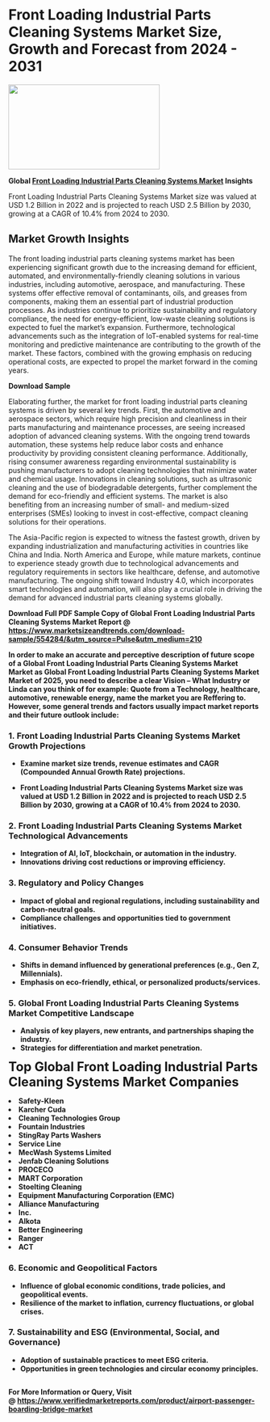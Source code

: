 <H1>Front Loading Industrial Parts Cleaning Systems Market Size, Growth and Forecast from 2024 - 2031</H1><img class="aligncenter size-medium wp-image-584254" src="https://thirdeyenews.in/wp-content/uploads/2024/09/Global-Market-Research-300x168.jpeg" alt="" width="300" height="168" /><p><strong>Global&nbsp;<a href="https://www.marketsizeandtrends.com/download-sample/554284/&amp;utm_source=Pulse&amp;utm_medium=210">Front Loading Industrial Parts Cleaning Systems Market</a> Insights</strong></p><p>Front Loading Industrial Parts Cleaning Systems Market size was valued at USD 1.2 Billion in 2022 and is projected to reach USD 2.5 Billion by 2030, growing at a CAGR of 10.4% from 2024 to 2030.</p><p><h2>Market Growth Insights</h2> <p>The front loading industrial parts cleaning systems market has been experiencing significant growth due to the increasing demand for efficient, automated, and environmentally-friendly cleaning solutions in various industries, including automotive, aerospace, and manufacturing. These systems offer effective removal of contaminants, oils, and greases from components, making them an essential part of industrial production processes. As industries continue to prioritize sustainability and regulatory compliance, the need for energy-efficient, low-waste cleaning solutions is expected to fuel the market’s expansion. Furthermore, technological advancements such as the integration of IoT-enabled systems for real-time monitoring and predictive maintenance are contributing to the growth of the market. These factors, combined with the growing emphasis on reducing operational costs, are expected to propel the market forward in the coming years.</p> <p><strong>Download Sample</strong></p> <p>Elaborating further, the market for front loading industrial parts cleaning systems is driven by several key trends. First, the automotive and aerospace sectors, which require high precision and cleanliness in their parts manufacturing and maintenance processes, are seeing increased adoption of advanced cleaning systems. With the ongoing trend towards automation, these systems help reduce labor costs and enhance productivity by providing consistent cleaning performance. Additionally, rising consumer awareness regarding environmental sustainability is pushing manufacturers to adopt cleaning technologies that minimize water and chemical usage. Innovations in cleaning solutions, such as ultrasonic cleaning and the use of biodegradable detergents, further complement the demand for eco-friendly and efficient systems. The market is also benefiting from an increasing number of small- and medium-sized enterprises (SMEs) looking to invest in cost-effective, compact cleaning solutions for their operations.</p> <p>The Asia-Pacific region is expected to witness the fastest growth, driven by expanding industrialization and manufacturing activities in countries like China and India. North America and Europe, while mature markets, continue to experience steady growth due to technological advancements and regulatory requirements in sectors like healthcare, defense, and automotive manufacturing. The ongoing shift toward Industry 4.0, which incorporates smart technologies and automation, will also play a crucial role in driving the demand for advanced industrial parts cleaning systems globally.</p> <p><strong></p><p><span class=""><strong>Download Full PDF Sample Copy of Global Front Loading Industrial Parts Cleaning Systems Market Report</strong> @ <a href="https://www.marketsizeandtrends.com/download-sample/554284/&amp;utm_source=Pulse&amp;utm_medium=210" target="_blank">https://www.marketsizeandtrends.com/download-sample/554284/&amp;utm_source=Pulse&amp;utm_medium=210</a></span></p><p>In order to make an accurate and perceptive description of future scope of a Global&nbsp;Front Loading Industrial Parts Cleaning Systems Market Market as Global&nbsp;Front Loading Industrial Parts Cleaning Systems Market Market of 2025, you need to describe a clear Vision &ndash; What Industry or Linda can you think of for example: Quote from a Technology, healthcare, automotive, renewable energy, name the market you are Reffering to. However, some general trends and factors usually impact market reports and their future outlook include:</p><h3>1.&nbsp;<strong>Front Loading Industrial Parts Cleaning Systems Market Growth Projections</strong></h3><ul><li>Examine market size trends, revenue estimates and CAGR (Compounded Annual Growth Rate) projections.</li><li><p>Front Loading Industrial Parts Cleaning Systems Market size was valued at USD 1.2 Billion in 2022 and is projected to reach USD 2.5 Billion by 2030, growing at a CAGR of 10.4% from 2024 to 2030.</p></li></ul><h3>2.&nbsp;<strong>Front Loading Industrial Parts Cleaning Systems Market Technological Advancements</strong></h3><ul><li>Integration of AI, IoT, blockchain, or automation in the industry.</li><li>Innovations driving cost reductions or improving efficiency.</li></ul><h3>3.&nbsp;<strong>Regulatory and Policy Changes</strong></h3><ul><li>Impact of global and regional regulations, including sustainability and carbon-neutral goals.</li><li>Compliance challenges and opportunities tied to government initiatives.</li></ul><h3>4.&nbsp;<strong>Consumer Behavior Trends</strong></h3><ul><li>Shifts in demand influenced by generational preferences (e.g., Gen Z, Millennials).</li><li>Emphasis on eco-friendly, ethical, or personalized products/services.</li></ul><h3>5.&nbsp;<strong>Global Front Loading Industrial Parts Cleaning Systems Market Competitive Landscape</strong></h3><ul><li>Analysis of key players, new entrants, and partnerships shaping the industry.</li><li>Strategies for differentiation and market penetration.</li></ul><p data-pm-slice="1 1 []"><span style="color: inherit; font-family: inherit; font-size: 25px;">Top Global Front Loading Industrial Parts Cleaning Systems Market Companies</span></p><div class="" data-test-id=""><p><li>Safety-Kleen</li><li> Karcher Cuda</li><li> Cleaning Technologies Group</li><li> Fountain Industries</li><li> StingRay Parts Washers</li><li> Service Line</li><li> MecWash Systems Limited</li><li> Jenfab Cleaning Solutions</li><li> PROCECO</li><li> MART Corporation</li><li> Stoelting Cleaning</li><li> Equipment Manufacturing Corporation (EMC)</li><li> Alliance Manufacturing</li><li> Inc.</li><li> Alkota</li><li> Better Engineering</li><li> Ranger</li><li> ACT</li></p></div><h3>6.&nbsp;<strong>Economic and Geopolitical Factors</strong></h3><ul><li>Influence of global economic conditions, trade policies, and geopolitical events.</li><li>Resilience of the market to inflation, currency fluctuations, or global crises.</li></ul><h3>7.&nbsp;<strong>Sustainability and ESG (Environmental, Social, and Governance)</strong></h3><ul><li>Adoption of sustainable practices to meet ESG criteria.</li><li>Opportunities in green technologies and circular economy principles.</li></ul><h2><strong style="font-size: 14px;">For More Information or Query, Visit @&nbsp;</strong><a style="background-color: #ffffff; font-size: 14px;" href="https://www.marketsizeandtrends.com/report/front-loading-industrial-parts-cleaning-systems-market/" target="_blank">https://www.verifiedmarketreports.com/product/airport-passenger-boarding-bridge-market</a></h2>
